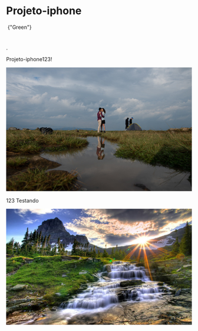 # Projeto-iphone
<img/>	{"Green"}
<!DOCTYPE html>
<html>
<head>
  <title></title>
</head>
<body>
  <h1></h1>
  <p></p>
  <p></p>
  <p>.</p>
  <p></p>
</body>
</html>
 
 Projeto-iphone123! 

  
  ![Alt text](editar-2-1.jpg)  

 123 Testando
 
 ![Alt text](seila123-1-1.jpg)